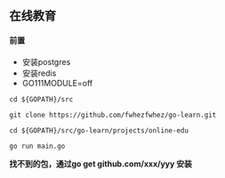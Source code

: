 ## 在线教育

#### 前置
- 安装postgres
- 安装redis
- GO111MODULE=off

`cd ${GOPATH}/src`

`git clone https://github.com/fwhezfwhez/go-learn.git`

`cd ${GOPATH}/src/go-learn/projects/online-edu`

`go run main.go`

**找不到的包，通过go get github.com/xxx/yyy 安装**